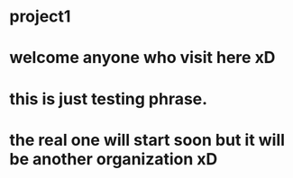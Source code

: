 # project1
# welcome anyone who visit here xD
# this is just testing phrase.
# the real one will start soon but it will be another organization xD
